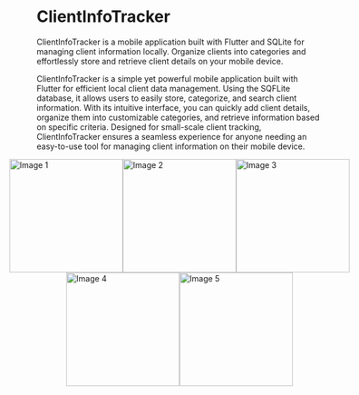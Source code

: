 # ClientInfoTracker
ClientInfoTracker is a mobile application built with Flutter and SQLite for managing client information locally. Organize clients into categories and effortlessly store and retrieve client details on your mobile device.

ClientInfoTracker is a simple yet powerful mobile application built with Flutter for efficient local client data management. Using the SQFLite database, it allows users to easily store, categorize, and search client information. With its intuitive interface, you can quickly add client details, organize them into customizable categories, and retrieve information based on specific criteria. Designed for small-scale client tracking, ClientInfoTracker ensures a seamless experience for anyone needing an easy-to-use tool for managing client information on their mobile device.

<div style="display: flex; justify-content: center;">
    <img src="https://github.com/ArbabNaseer82/ClientInfoTracker/assets/160100829/20a1c169-d38e-4881-bca5-c74af8888d32" width="200" alt="Image 1">
    <img src="https://github.com/ArbabNaseer82/ClientInfoTracker/assets/160100829/cc21eb36-5ac8-4e2c-8f41-064d8843c3c9" width="200" alt="Image 2">
    <img src="https://github.com/ArbabNaseer82/ClientInfoTracker/assets/160100829/61fea4ec-e268-42c3-b064-e2bb04bac15d" width="200" alt="Image 3">
</div>
<div style="display: flex; justify-content: center;">
    <img src="https://github.com/ArbabNaseer82/ClientInfoTracker/assets/160100829/99c6b85b-4d1d-40b8-9c4c-9da02ec15919" width="200" alt="Image 4">
    <img src="https://github.com/ArbabNaseer82/ClientInfoTracker/assets/160100829/436a4d95-bef4-4d9b-ab4e-858758e08599" width="200" alt="Image 5">
</div>


